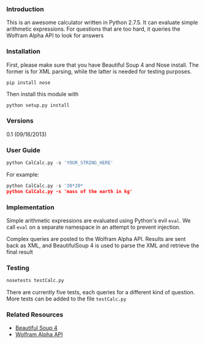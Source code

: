 ### Introduction
This is an awesome calculator written in Python 2.7.5. 
It can evaluate simple arithmetic expressions. For 
questions that are too hard, it queries the Wolfram
Alpha API to look for answers

### Installation
First, please make sure that you have Beautiful Soup 4
and Nose install. The former is for XML parsing, while 
the latter is needed for testing purposes.  
```pip install BeautifulSoup4
pip install nose
```    

Then install this module with   
```python
python setup.py install
```

### Versions
0.1 (09/16/2013)

### User Guide
```python
python CalCalc.py -s 'YOUR_STRING_HERE'
```   
  
For example:    
```python
python CalCalc.py -s '30*20*    
python CalCalc.py -s 'mass of the earth in kg'
```    

### Implementation
Simple arithmetic expressions are evaluated using Python's 
evil `eval`. We call `eval` on a separate namespace in an 
attempt to prevent injection.   

Complex queries are posted to the Wolfram Alpha API. Results 
are sent back as XML, and BeautifulSoup 4 is used to parse 
the XML and retrieve the final result

### Testing
```python
nosetests testCalc.py
```   

There are currently five tests, each queries for a different 
kind of question. More tests can be added to the file 
`testCalc.py`    

### Related Resources
* [Beautiful Soup 4](http://www.crummy.com/software/BeautifulSoup/)   
* [Wolfram Alpha API](http://products.wolframalpha.com/api/explorer.html)
